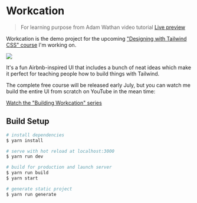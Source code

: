 # Workcation

> For learning purpose from Adam Wathan video tutorial
[Live preview](https://workcation.netlify.com/)

Workcation is the demo project for the upcoming ["Designing with Tailwind CSS" course](https://tailwindcss.com/course/) I'm working on.

![](https://tailwindcss.com/img/workcation-screenshot.jpg)

It's a fun Airbnb-inspired UI that includes a bunch of neat ideas which make it perfect for teaching people how to build things with Tailwind.

The complete free course will be released early July, but you can watch me build the entire UI from scratch on YouTube in the mean time:

[Watch the "Building Workcation" series](https://www.youtube.com/playlist?list=PL7CcGwsqRpSO3J4YU6BkWqjU0XcVSaPXl)

## Build Setup

``` bash
# install dependencies
$ yarn install

# serve with hot reload at localhost:3000
$ yarn run dev

# build for production and launch server
$ yarn run build
$ yarn start

# generate static project
$ yarn run generate
```
